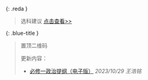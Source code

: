 <script>
var targetDate = new Date("Jun 7, 2026 00:00:00").getTime();
var x = setInterval(function() {
  var now = new Date().getTime();
  var distance = targetDate - now;
  var days = Math.floor(distance / (1000 * 60 * 60 * 24))+1;
  document.getElementById("countdown").innerHTML ="距离 2026 高考 " + days + " 天";
  if (distance < 0) {
    if (distance > -345600000)
        clearInterval(x);
        document.getElementById("countdown").innerHTML = "稳定心态，认真答卷。祝各位社员高考顺利！";
    else
        clearInterval(x);
        document.getElementById("countdown").innerHTML = "高考结束，祝成功！";
  }
}, 1000);
</script>
<blockquote class="note-title"><a></a><a id="countdown"></a></blockquote>

{: .reda }
> 选科建议 [点击查看>>](/study-together-docs/docs/notice/32765-选科建议公告.html)

{: .blue-title }
> 置顶二维码
>
> 更新内容：
> - [必修一政治提纲（电子版）](/study-together-docs/docs/topqr/政治提纲.html) _2023/10/29 王浩铭_

